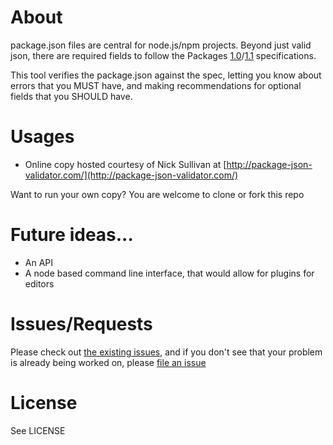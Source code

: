 # About
package.json files are central for node.js/npm projects. Beyond just valid json, there are required fields to follow the Packages [1.0](http://wiki.commonjs.org/wiki/Packages/1.0)/[1.1](http://wiki.commonjs.org/wiki/Packages/1.0) specifications.

This tool verifies the package.json against the spec, letting you know about errors that you MUST have, and making recommendations for optional fields that you SHOULD have.

# Usages
* Online copy hosted courtesy of Nick Sullivan at [http://package-json-validator.com/](http://package-json-validator.com/)

Want to run your own copy? You are welcome to clone or fork this repo

# Future ideas...
* An API
* A node based command line interface, that would allow for plugins for editors


# Issues/Requests
Please check out [the existing issues](https://github.com/pilotfish/pilotfish/issues), and if you don't see that your problem is already being worked on, please [file an issue](https://github.com/pilotfish/pilotfish/issues/new)

# License
See LICENSE

